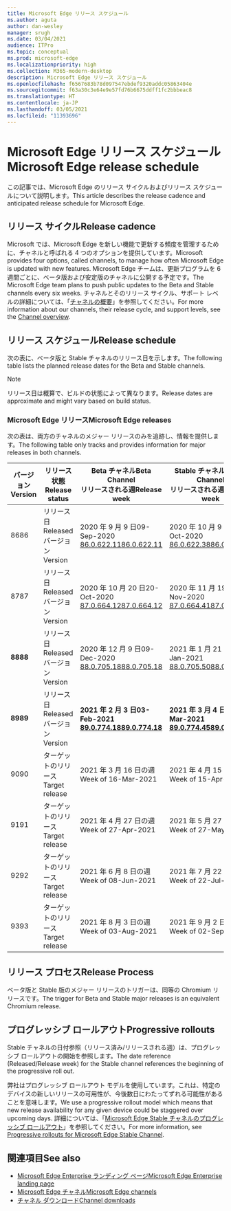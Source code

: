```yaml
---
title: Microsoft Edge リリース スケジュール
ms.author: aguta
author: dan-wesley
manager: srugh
ms.date: 03/04/2021
audience: ITPro
ms.topic: conceptual
ms.prod: microsoft-edge
ms.localizationpriority: high
ms.collection: M365-modern-desktop
description: Microsoft Edge リリース スケジュール
ms.openlocfilehash: f6567683b78d097547ebdef9320addc05863404e
ms.sourcegitcommit: f63a30c3e64e9e57fd76b6675ddff1fc2bbbeac8
ms.translationtype: HT
ms.contentlocale: ja-JP
ms.lasthandoff: 03/05/2021
ms.locfileid: "11393696"
---
```

# <a name="microsoft-edge-release-schedule"></a><span data-ttu-id="4f9c6-103">Microsoft Edge リリース スケジュール</span><span class="sxs-lookup"><span data-stu-id="4f9c6-103">Microsoft Edge release schedule</span></span>

<span data-ttu-id="4f9c6-104">この記事では、Microsoft Edge のリリース サイクルおよびリリース スケジュールについて説明します。</span><span class="sxs-lookup"><span data-stu-id="4f9c6-104">This article describes the release cadence and anticipated release schedule for Microsoft Edge.</span></span>

## <a name="release-cadence"></a><span data-ttu-id="4f9c6-105">リリース サイクル</span><span class="sxs-lookup"><span data-stu-id="4f9c6-105">Release cadence</span></span>

<span data-ttu-id="4f9c6-106">Microsoft では、Microsoft Edge を新しい機能で更新する頻度を管理するために、チャネルと呼ばれる 4 つのオプションを提供しています。</span><span class="sxs-lookup"><span data-stu-id="4f9c6-106">Microsoft provides four options, called channels, to manage how often Microsoft Edge is updated with new features.</span></span> <span data-ttu-id="4f9c6-107">Microsoft Edge チームは、更新プログラムを 6 週間ごとに、ベータ版および安定版のチャネルに公開する予定です。</span><span class="sxs-lookup"><span data-stu-id="4f9c6-107">The Microsoft Edge team plans to push public updates to the Beta and Stable channels every six weeks.</span></span> <span data-ttu-id="4f9c6-108">チャネルとそのリリース サイクル、サポート レベルの詳細については、「[チャネルの概要](https://docs.microsoft.com/DeployEdge/microsoft-edge-channels#channel-overview)」を参照してください。</span><span class="sxs-lookup"><span data-stu-id="4f9c6-108">For more information about our channels, their release cycle, and support levels, see the [Channel overview](https://docs.microsoft.com/DeployEdge/microsoft-edge-channels#channel-overview).</span></span>

## <a name="release-schedule"></a><span data-ttu-id="4f9c6-109">リリース スケジュール</span><span class="sxs-lookup"><span data-stu-id="4f9c6-109">Release schedule</span></span>

<span data-ttu-id="4f9c6-110">次の表に、ベータ版と Stable チャネルのリリース日を示します。</span><span class="sxs-lookup"><span data-stu-id="4f9c6-110">The following table lists the planned release dates for the Beta and Stable channels.</span></span>

> [!NOTE]
> <span data-ttu-id="4f9c6-111">リリース日は概算で、ビルドの状態によって異なります。</span><span class="sxs-lookup"><span data-stu-id="4f9c6-111">Release dates are approximate and might vary based on build status.</span></span>

### <a name="microsoft-edge-releases"></a><span data-ttu-id="4f9c6-112">Microsoft Edge リリース</span><span class="sxs-lookup"><span data-stu-id="4f9c6-112">Microsoft Edge releases</span></span>

<span data-ttu-id="4f9c6-113">次の表は、両方のチャネルのメジャー リリースのみを追跡し、情報を提供します。</span><span class="sxs-lookup"><span data-stu-id="4f9c6-113">The following table only tracks and provides information for major releases in both channels.</span></span>

| <span data-ttu-id="4f9c6-114">バージョン</span><span class="sxs-lookup"><span data-stu-id="4f9c6-114">Version</span></span> | <span data-ttu-id="4f9c6-115">リリース状態</span><span class="sxs-lookup"><span data-stu-id="4f9c6-115">Release status</span></span> | <span data-ttu-id="4f9c6-116">Beta チャネル</span><span class="sxs-lookup"><span data-stu-id="4f9c6-116">Beta Channel</span></span><br><span data-ttu-id="4f9c6-117">リリースされる週</span><span class="sxs-lookup"><span data-stu-id="4f9c6-117">Release week</span></span> | <span data-ttu-id="4f9c6-118">Stable チャネル</span><span class="sxs-lookup"><span data-stu-id="4f9c6-118">Stable Channel</span></span><br><span data-ttu-id="4f9c6-119">リリースされる週</span><span class="sxs-lookup"><span data-stu-id="4f9c6-119">Release week</span></span> |
|---------|-----|------|--------|
| <span data-ttu-id="4f9c6-120">86</span><span class="sxs-lookup"><span data-stu-id="4f9c6-120">86</span></span> | <span data-ttu-id="4f9c6-121">リリース日</span><span class="sxs-lookup"><span data-stu-id="4f9c6-121">Released</span></span><br><span data-ttu-id="4f9c6-122">バージョン</span><span class="sxs-lookup"><span data-stu-id="4f9c6-122">Version</span></span> | <span data-ttu-id="4f9c6-123">2020 年 9 月 9 日</span><span class="sxs-lookup"><span data-stu-id="4f9c6-123">09-Sep-2020</span></span><br>[<span data-ttu-id="4f9c6-124">86.0.622.11</span><span class="sxs-lookup"><span data-stu-id="4f9c6-124">86.0.622.11</span></span>](https://docs.microsoft.com/deployedge/microsoft-edge-relnote-archive-beta-channel#version-86062211-september-9) | <span data-ttu-id="4f9c6-125">2020 年 10 月 9 日</span><span class="sxs-lookup"><span data-stu-id="4f9c6-125">09-Oct-2020</span></span><br>[<span data-ttu-id="4f9c6-126">86.0.622.38</span><span class="sxs-lookup"><span data-stu-id="4f9c6-126">86.0.622.38</span></span>](https://docs.microsoft.com/deployedge/microsoft-edge-relnote-stable-channel#version-86062238-october-9) |
| <span data-ttu-id="4f9c6-127">87</span><span class="sxs-lookup"><span data-stu-id="4f9c6-127">87</span></span> | <span data-ttu-id="4f9c6-128">リリース日</span><span class="sxs-lookup"><span data-stu-id="4f9c6-128">Released</span></span><br><span data-ttu-id="4f9c6-129">バージョン</span><span class="sxs-lookup"><span data-stu-id="4f9c6-129">Version</span></span> | <span data-ttu-id="4f9c6-130">2020 年 10 月 20 日</span><span class="sxs-lookup"><span data-stu-id="4f9c6-130">20-Oct-2020</span></span><br>[<span data-ttu-id="4f9c6-131">87.0.664.12</span><span class="sxs-lookup"><span data-stu-id="4f9c6-131">87.0.664.12</span></span>](https://docs.microsoft.com/deployedge/microsoft-edge-relnote-beta-channel#version-87066412-october-20) | <span data-ttu-id="4f9c6-132">2020 年 11 月 19 日</span><span class="sxs-lookup"><span data-stu-id="4f9c6-132">19-Nov-2020</span></span><br>[<span data-ttu-id="4f9c6-133">87.0.664.41</span><span class="sxs-lookup"><span data-stu-id="4f9c6-133">87.0.664.41</span></span>](https://docs.microsoft.com/deployedge/microsoft-edge-relnote-stable-channel#version-87066441-november-19) |
| **<span data-ttu-id="4f9c6-134">88</span><span class="sxs-lookup"><span data-stu-id="4f9c6-134">88</span></span>** | <span data-ttu-id="4f9c6-135">リリース日</span><span class="sxs-lookup"><span data-stu-id="4f9c6-135">Released</span></span><br><span data-ttu-id="4f9c6-136">バージョン</span><span class="sxs-lookup"><span data-stu-id="4f9c6-136">Version</span></span> | <span data-ttu-id="4f9c6-137">2020 年 12 月 9 日</span><span class="sxs-lookup"><span data-stu-id="4f9c6-137">09-Dec-2020</span></span><br>[<span data-ttu-id="4f9c6-138">88.0.705.18</span><span class="sxs-lookup"><span data-stu-id="4f9c6-138">88.0.705.18</span></span>](https://docs.microsoft.com/deployedge/microsoft-edge-relnote-beta-channel#version-88070518-december-9) | <span data-ttu-id="4f9c6-139">2021 年 1 月 21 日</span><span class="sxs-lookup"><span data-stu-id="4f9c6-139">21-Jan-2021</span></span><br>[<span data-ttu-id="4f9c6-140">88.0.705.50</span><span class="sxs-lookup"><span data-stu-id="4f9c6-140">88.0.705.50</span></span>](https://docs.microsoft.com/deployedge/microsoft-edge-relnote-stable-channel#version-88070550-january-21)|
| **<span data-ttu-id="4f9c6-141">89</span><span class="sxs-lookup"><span data-stu-id="4f9c6-141">89</span></span>** | <span data-ttu-id="4f9c6-142">リリース日</span><span class="sxs-lookup"><span data-stu-id="4f9c6-142">Released</span></span><br><span data-ttu-id="4f9c6-143">バージョン</span><span class="sxs-lookup"><span data-stu-id="4f9c6-143">Version</span></span> | **<span data-ttu-id="4f9c6-144">2021 年 2 月 3 日</span><span class="sxs-lookup"><span data-stu-id="4f9c6-144">03-Feb-2021</span></span>**<br>**[<span data-ttu-id="4f9c6-145">89.0.774.18</span><span class="sxs-lookup"><span data-stu-id="4f9c6-145">89.0.774.18</span></span>](https://docs.microsoft.com/deployedge/microsoft-edge-relnote-beta-channel#version-89077418-february-3)** | **<span data-ttu-id="4f9c6-146">2021 年 3 月 4 日</span><span class="sxs-lookup"><span data-stu-id="4f9c6-146">04-Mar-2021</span></span>**<br>**[<span data-ttu-id="4f9c6-147">89.0.774.45</span><span class="sxs-lookup"><span data-stu-id="4f9c6-147">89.0.774.45</span></span>](https://docs.microsoft.com/deployedge/microsoft-edge-relnote-stable-channel#version-89077445-march-21)** |
| <span data-ttu-id="4f9c6-148">90</span><span class="sxs-lookup"><span data-stu-id="4f9c6-148">90</span></span> | <span data-ttu-id="4f9c6-149">ターゲットのリリース</span><span class="sxs-lookup"><span data-stu-id="4f9c6-149">Target release</span></span> | <span data-ttu-id="4f9c6-150">2021 年 3 月 16 日の週</span><span class="sxs-lookup"><span data-stu-id="4f9c6-150">Week of 16-Mar-2021</span></span> | <span data-ttu-id="4f9c6-151">2021 年 4 月 15 日の週</span><span class="sxs-lookup"><span data-stu-id="4f9c6-151">Week of 15-Apr-2021</span></span> |
| <span data-ttu-id="4f9c6-152">91</span><span class="sxs-lookup"><span data-stu-id="4f9c6-152">91</span></span> | <span data-ttu-id="4f9c6-153">ターゲットのリリース</span><span class="sxs-lookup"><span data-stu-id="4f9c6-153">Target release</span></span> | <span data-ttu-id="4f9c6-154">2021 年 4 月 27 日の週</span><span class="sxs-lookup"><span data-stu-id="4f9c6-154">Week of 27-Apr-2021</span></span> | <span data-ttu-id="4f9c6-155">2021 年 5 月 27 日の週</span><span class="sxs-lookup"><span data-stu-id="4f9c6-155">Week of 27-May-2021</span></span> |
| <span data-ttu-id="4f9c6-156">92</span><span class="sxs-lookup"><span data-stu-id="4f9c6-156">92</span></span> | <span data-ttu-id="4f9c6-157">ターゲットのリリース</span><span class="sxs-lookup"><span data-stu-id="4f9c6-157">Target release</span></span> | <span data-ttu-id="4f9c6-158">2021 年 6 月 8 日の週</span><span class="sxs-lookup"><span data-stu-id="4f9c6-158">Week of 08-Jun-2021</span></span> | <span data-ttu-id="4f9c6-159">2021 年 7 月 22 日の週</span><span class="sxs-lookup"><span data-stu-id="4f9c6-159">Week of 22-Jul-2021</span></span> |
| <span data-ttu-id="4f9c6-160">93</span><span class="sxs-lookup"><span data-stu-id="4f9c6-160">93</span></span> | <span data-ttu-id="4f9c6-161">ターゲットのリリース</span><span class="sxs-lookup"><span data-stu-id="4f9c6-161">Target release</span></span> | <span data-ttu-id="4f9c6-162">2021 年 8 月 3 日の週</span><span class="sxs-lookup"><span data-stu-id="4f9c6-162">Week of 03-Aug-2021</span></span> | <span data-ttu-id="4f9c6-163">2021 年 9 月 2 日の週</span><span class="sxs-lookup"><span data-stu-id="4f9c6-163">Week of 02-Sep-2021</span></span> |

## <a name="release-process"></a><span data-ttu-id="4f9c6-164">リリース プロセス</span><span class="sxs-lookup"><span data-stu-id="4f9c6-164">Release Process</span></span>

<span data-ttu-id="4f9c6-165">ベータ版と Stable 版のメジャー リリースのトリガーは、同等の Chromium リリースです。</span><span class="sxs-lookup"><span data-stu-id="4f9c6-165">The trigger for Beta and Stable major releases is an equivalent Chromium release.</span></span>

## <a name="progressive-rollouts"></a><span data-ttu-id="4f9c6-166">プログレッシブ ロールアウト</span><span class="sxs-lookup"><span data-stu-id="4f9c6-166">Progressive rollouts</span></span>

<span data-ttu-id="4f9c6-167">Stable チャネルの日付参照（リリース済み/リリースされる週）は、プログレッシブ ロールアウトの開始を参照します。</span><span class="sxs-lookup"><span data-stu-id="4f9c6-167">The date reference (Released/Release week) for the Stable channel references the beginning of the progressive roll out.</span></span>

<span data-ttu-id="4f9c6-168">弊社はプログレッシブ ロールアウト モデルを使用しています。これは、特定のデバイスの新しいリリースの可用性が、今後数日にわたってずれる可能性があることを意味します。</span><span class="sxs-lookup"><span data-stu-id="4f9c6-168">We use a progressive rollout model which means that new release availability for any given device could be staggered over upcoming days.</span></span> <span data-ttu-id="4f9c6-169">詳細については、「[Microsoft Edge Stable チャネルのプログレッシブ ロールアウト](microsoft-edge-update-progressive-rollout.md)」を参照してください。</span><span class="sxs-lookup"><span data-stu-id="4f9c6-169">For more information, see [Progressive rollouts for Microsoft Edge Stable Channel](microsoft-edge-update-progressive-rollout.md).</span></span>

## <a name="see-also"></a><span data-ttu-id="4f9c6-170">関連項目</span><span class="sxs-lookup"><span data-stu-id="4f9c6-170">See also</span></span>

- [<span data-ttu-id="4f9c6-171">Microsoft Edge Enterprise ランディング ページ</span><span class="sxs-lookup"><span data-stu-id="4f9c6-171">Microsoft Edge Enterprise landing page</span></span>](https://aka.ms/EdgeEnterprise)
- [<span data-ttu-id="4f9c6-172">Microsoft Edge チャネル</span><span class="sxs-lookup"><span data-stu-id="4f9c6-172">Microsoft Edge channels</span></span>](microsoft-edge-channels.md)
- [<span data-ttu-id="4f9c6-173">チャネル ダウンロード</span><span class="sxs-lookup"><span data-stu-id="4f9c6-173">Channel downloads</span></span>](https://www.microsoft.com/edge/business/download)